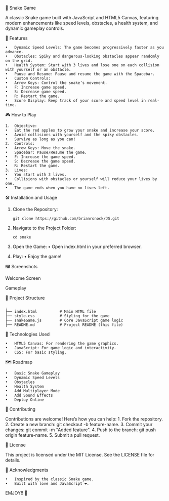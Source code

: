 🐍 Snake Game

A classic Snake game built with JavaScript and HTML5 Canvas, featuring modern enhancements like speed levels, obstacles, a health system, and dynamic gameplay controls.

🚀 Features

	•	Dynamic Speed Levels: The game becomes progressively faster as you advance.
	•	Obstacles: Spiky and dangerous-looking obstacles appear randomly on the grid.
	•	Health System: Start with 3 lives and lose one on each collision with yourself or an obstacle.
	•	Pause and Resume: Pause and resume the game with the Spacebar.
	•	Custom Controls:
	•	Arrow Keys: Control the snake’s movement.
	•	F: Increase game speed.
	•	S: Decrease game speed.
	•	R: Restart the game.
	•	Score Display: Keep track of your score and speed level in real-time.

🎮 How to Play

	1.	Objective:
	•	Eat the red apples to grow your snake and increase your score.
	•	Avoid collisions with yourself and the spiky obstacles.
	•	Survive as long as you can!
	2.	Controls:
	•	Arrow Keys: Move the snake.
	•	Spacebar: Pause/Resume the game.
	•	F: Increase the game speed.
	•	S: Decrease the game speed.
	•	R: Restart the game.
	3.	Lives:
	•	You start with 3 lives.
	•	Collisions with obstacles or yourself will reduce your lives by one.
	•	The game ends when you have no lives left.

🛠️ Installation and Usage

1.	Clone the Repository:

    ```git clone https://github.com/brianronock/JS.git```


2.	Navigate to the Project Folder:

    ```cd snake```


3.	Open the Game:
	•	Open index.html in your preferred browser.
4.	Play:
	•	Enjoy the game!

🖼️ Screenshots

Welcome Screen

Gameplay

📄 Project Structure
        
    .
    ├── index.html          # Main HTML file
    ├── style.css           # Styling for the game
    ├── snakeGame.js        # Core JavaScript game logic
    ├── README.md           # Project README (this file)

🧩 Technologies Used

	•	HTML5 Canvas: For rendering the game graphics.
	•	JavaScript: For game logic and interactivity.
	•	CSS: For basic styling.

🗺️ Roadmap

	•	Basic Snake Gameplay
	•	Dynamic Speed Levels
	•	Obstacles
	•	Health System
	•	Add Multiplayer Mode
	•	Add Sound Effects
	•	Deploy Online

🤝 Contributing

Contributions are welcome! Here’s how you can help:
	1.	Fork the repository.
	2.	Create a new branch: git checkout -b feature-name.
	3.	Commit your changes: git commit -m "Added feature".
	4.	Push to the branch: git push origin feature-name.
	5.	Submit a pull request.

📜 License

This project is licensed under the MIT License. See the LICENSE file for details.

🎉 Acknowledgments

	•	Inspired by the classic Snake game.
	•	Built with love and JavaScript ❤️.

EMJOY!! 🚀